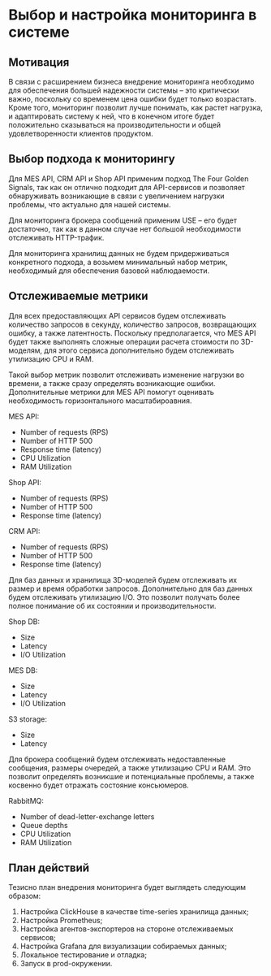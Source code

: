 # Выбор и настройка мониторинга в системе

## Мотивация

В связи с расширением бизнеса внедрение мониторинга необходимо для обеспечения большей надежности системы – это критически важно, поскольку со временем цена ошибки
будет только возрастать. Кроме того, мониторинг позволит лучше понимать, как растет нагрузка, и адаптировать систему к ней, что в конечном итоге будет положительно
сказываться на производительности и общей удовлетворенности клиентов продуктом.

## Выбор подхода к мониторингу

Для MES API, CRM API и Shop API применим подход The Four Golden Signals, так как он отлично подходит для API-сервисов и позволяет обнаруживать возникающие в связи с увеличением нагрузки проблемы, что актуально для нашей системы.

Для мониторинга брокера сообщений применим USE – его будет достаточно, так как в данном случае нет большой необходимости отслеживать HTTP-трафик.

Для мониторинга хранилищ данных не будем придерживаться конкретного подхода, а возьмем минимальный набор метрик, необходимый для обеспечения базовой наблюдаемости.

## Отслеживаемые метрики

Для всех предоставляющих API сервисов будем отслеживать количество запросов в секунду, количество запросов, возвращающих ошибку, а также латентность. Поскольку
предполагается, что MES API будет также выполнять сложные операции расчета стоимости по 3D-моделям, для этого сервиса дополнительно будем отслеживать утилизацию
CPU и RAM.

Такой выбор метрик позволит отслеживать изменение нагрузки во времени, а также сразу определять возникающие ошибки. Дополнительные метрики для MES API помогут оценивать необходимость горизонтального масштабироавния.

MES API:

- Number of requests (RPS)
- Number of HTTP 500
- Response time (latency)
- CPU Utilization
- RAM Utilization

Shop API:

- Number of requests (RPS)
- Number of HTTP 500
- Response time (latency)

CRM API:

- Number of requests (RPS)
- Number of HTTP 500
- Response time (latency)

Для баз данных и хранилища 3D-моделей будем отслеживать их размер и время обработки запросов. Дополнительно для баз данных будем отслеживать утилизацию I/O. Это позволит получать более полное понимание об их состоянии и производительности.

Shop DB:

- Size
- Latency
- I/O Utilization

MES DB:

- Size
- Latency
- I/O Utilization

S3 storage:

- Size
- Latency

Для брокера сообщений будем отслеживать недоставленные сообщения, размеры очередей, а также утилизацию CPU и RAM. Это позволит определять возникшие и потенциальные проблемы, а также косвенно будет отражать состояние консьюмеров.

RabbitMQ:

- Number of dead-letter-exchange letters
- Queue depths
- CPU Utilization
- RAM Utilization

## План действий

Тезисно план внедрения мониторинга будет выглядеть следующим образом:

1. Настройка ClickHouse в качестве time-series хранилища данных;
2. Настройка Prometheus;
3. Настройка агентов-экспортеров на стороне отслеживаемых сервисов;
4. Настройка Grafana для визуализации собираемых данных;
5. Локальное тестирование и отладка;
6. Запуск в prod-окружении.
